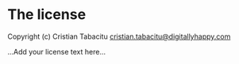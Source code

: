 # The license

Copyright (c) Cristian Tabacitu <cristian.tabacitu@digitallyhappy.com>

...Add your license text here...